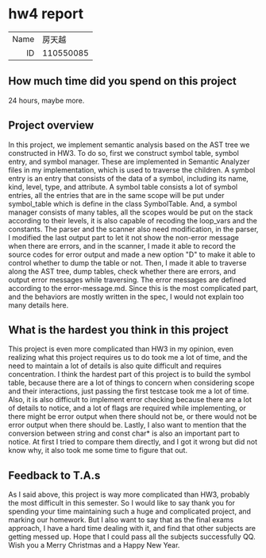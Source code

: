 # hw4 report

|||
|-:|:-|
|Name|房天越|
|ID|110550085|

## How much time did you spend on this project

24 hours, maybe more.

## Project overview

In this project, we implement semantic analysis based on the AST tree we constructed in HW3. To do so, first we construct symbol table, symbol entry, and symbol manager. These are implemented in Semantic Analyzer files in my implementation, which is used to traverse the children. 
A symbol entry is an entry that consists of the data of a symbol, including its name, kind, level, type, and attribute. A symbol table consists a lot of symbol entries, all the entries that are in the same scope will be put under symbol_table which is define in the class SymbolTable. And, a symbol manager consists of many tables, all the scopes would be put on the stack according to their levels, it is also capable of recoding the loop_vars and the constants.
The parser and the scanner also need modification, in the parser, I modified the last output part to let it not show the non-error message when there are errors, and in the scanner, I made it able to record the source codes for error output and made a new option "D" to make it able to control whether to dump the table or not.
Then, I made it able to traverse along the AST tree, dump tables, check whether there are errors, and output error messages while traversing. The error messages are defined according to the error-message.md. Since this is the most complicated part, and the behaviors are mostly written in the spec, I would not explain too many details here.

## What is the hardest you think in this project

This project is even more complicated than HW3 in my opinion, even realizing what this project requires us to do took me a lot of time, and the need to maintain a lot of details is also quite difficult and requires concentration.
I think the hardest part of this project is to build the symbol table, because there are a lot of things to concern when considering scope and their interactions, just passing the first testcase took me a lot of time. Also, it is also difficult to implement error checking because there are a lot of details to notice, and a lot of flags are required while implementing, or there might be error output when there should not be, or there would not be error output when there should be. Lastly, I also want to mention that the conversion between string and const char* is also an important part to notice. At first I tried to compare them directly, and I got it wrong but did not know why, it also took me some time to figure that out. 

## Feedback to T.A.s

As I said above, this project is way more complicated than HW3, probably the most difficult in this semester. So I would like to say thank you for spending your time maintaining such a huge and complicated project, and marking our homework. But I also want to say that as the final exams approach, I have a hard time dealing with it, and find that other subjects are getting messed up. Hope that I could pass all the subjects successfully QQ. Wish you a Merry Christmas and a Happy New Year.
